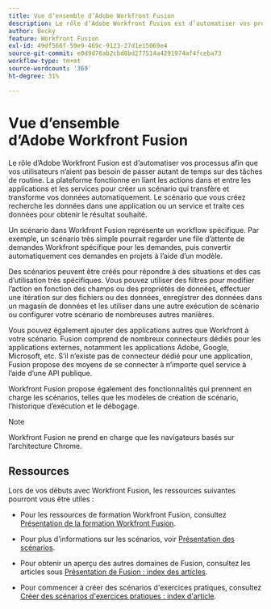 ```yaml
---
title: Vue d’ensemble d’Adobe Workfront Fusion
description: Le rôle d’Adobe Workfront Fusion est d’automatiser vos processus afin que vous puissiez vous concentrer sur de nouvelles tâches plutôt que de répéter les mêmes tâches encore et encore. La plateforme fonctionne en liant les actions dans et entre les applications et les services pour créer un scénario qui transfère et transforme vos données automatiquement. Le scénario que vous créez recherche les données dans une application ou un service et traite ces données pour obtenir le résultat souhaité.
author: Becky
feature: Workfront Fusion
exl-id: 49df566f-59e9-469c-9123-27d1e15069e4
source-git-commit: e0d9d76ab2cbd8bd277514a4291974af4fceba73
workflow-type: tm+mt
source-wordcount: '369'
ht-degree: 31%

---
```


# Vue d’ensemble d’Adobe Workfront Fusion

Le rôle d’Adobe Workfront Fusion est d’automatiser vos processus afin que vos utilisateurs n’aient pas besoin de passer autant de temps sur des tâches de routine. La plateforme fonctionne en liant les actions dans et entre les applications et les services pour créer un scénario qui transfère et transforme vos données automatiquement. Le scénario que vous créez recherche les données dans une application ou un service et traite ces données pour obtenir le résultat souhaité.

Un scénario dans Workfront Fusion représente un workflow spécifique. Par exemple, un scénario très simple pourrait regarder une file d’attente de demandes Workfront spécifique pour les demandes, puis convertir automatiquement ces demandes en projets à l’aide d’un modèle.

Des scénarios peuvent être créés pour répondre à des situations et des cas d’utilisation très spécifiques. Vous pouvez utiliser des filtres pour modifier l’action en fonction des champs ou des propriétés de données, effectuer une itération sur des fichiers ou des données, enregistrer des données dans un magasin de données et les utiliser dans une autre exécution de scénario ou configurer votre scénario de nombreuses autres manières.

Vous pouvez également ajouter des applications autres que Workfront à votre scénario. Fusion comprend de nombreux connecteurs dédiés pour les applications externes, notamment les applications Adobe, Google, Microsoft, etc. S’il n’existe pas de connecteur dédié pour une application, Fusion propose des moyens de se connecter à n’importe quel service à l’aide d’une API publique.

Workfront Fusion propose également des fonctionnalités qui prennent en charge les scénarios, telles que les modèles de création de scénario, l’historique d’exécution et le débogage.

>[!NOTE]
>
>Workfront Fusion ne prend en charge que les navigateurs basés sur l’architecture Chrome.

## Ressources

Lors de vos débuts avec Workfront Fusion, les ressources suivantes pourront vous être utiles :

* Pour les ressources de formation Workfront Fusion, consultez [Présentation de la formation Workfront Fusion](https://experienceleague.adobe.com/en/docs/workfront-learn/tutorials-workfront/fusion/welcome-to-workfront-fusion/introduction-and-tech-strategy).


* Pour plus d’informations sur les scénarios, voir [Présentation des scénarios](/help/workfront-fusion/get-started-with-fusion/understand-fusion/scenario-overview.md).

* Pour obtenir un aperçu des autres domaines de Fusion, consultez les articles sous [Présentation de Fusion : index des articles](/help/workfront-fusion/get-started-with-fusion/understand-fusion/understand-fusion-toc.md).

* Pour commencer à créer des scénarios d&#39;exercices pratiques, consultez [Créer des scénarios d&#39;exercices pratiques : index d&#39;article](/help/workfront-fusion/build-practice-scenarios/build-practice-scenarios-toc.md).
